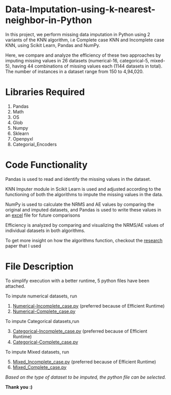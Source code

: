 # Data-Imputation-using-k-nearest-neighbor-in-Python
In this project, we perform missing data imputation in Python using 2 variants of the KNN algorithm, i.e Complete case KNN and Incomplete case KNN, using Scikit Learn, Pandas and NumPy.

Here, we compare and analyze the efficiency of these two approaches by imputing missing values in 26 datasets (numerical-16, categorical-5, mixed-5), having 44 combinations of missing values each (1144 datasets in total). The number of instances in a dataset range from 150 to 4,94,020.

# Libraries Required

1. Pandas
2. Math
3. OS
4. Glob
5. Numpy
6. Sklearn
7. Openpyxl
8. Categorial_Encoders

# Code Functionality

Pandas is used to read and identify the missing values in the dataset.

KNN Imputer module in Scikit Learn is used and adjusted according to the functioning of both the algorithms to impute the missing values in the data.

NumPy is used to calculate the NRMS and AE values by comparing the original and imputed datasets, and Pandas is used to write these values in an [excel](https://github.com/anishanand1996/Data-Imputation-using-k-nearest-neighbor-in-Python/blob/main/List%20of%20Datasets.xlsx) file for future comparisons

Efficiency is analyzed by comparing and visualizing the NRMS/AE values of individual datasets in both algorithms.

To get more insight on how the algorithms function, checkout the [research](https://github.com/anishanand1996/Data-Imputation-using-k-nearest-neighbor-in-Python/blob/main/2014%20Jason%20Van%20Hulse%20-%20Incomplete%20case%20nearest%20neighbor%20imputation%20in%20sof%20%5Bretrieved_2022-01-28%5D.pdf) paper that I used

# File Description

To simplify execution with a better runtime, 5 python files have been attached.

To impute numerical datasets, run

1. [Numerical-Incomplete_case.py](https://github.com/anishanand1996/Data-Imputation-using-k-nearest-neighbor-in-Python/blob/main/Numerical/Numerical-%20Incomplete_Case.py) (preferred because of Efficient Runtime)
2. [Numerical-Complete_case.py](https://github.com/anishanand1996/Data-Imputation-using-k-nearest-neighbor-in-Python/blob/main/Numerical/Numerical%20-%20Complete_Case.py)

To impute Categorical datasets,run

3. [Categorical-Incomplete_case.py](https://github.com/anishanand1996/Data-Imputation-using-k-nearest-neighbor-in-Python/blob/main/Categorial/Categorical-%20Incomplete_case.py) (preferred because of Efficient Runtime)
4. [Categorical-Complete_case.py](https://github.com/anishanand1996/Data-Imputation-using-k-nearest-neighbor-in-Python/blob/main/Categorial/Categorical-Complete_case.py)

To impute Mixed datasets, run

5. [Mixed_Incomplete_case.py](https://github.com/anishanand1996/Data-Imputation-using-k-nearest-neighbor-in-Python/blob/main/Mixed/Mixed%20-%20InComplete_case.py) (preferred because of Efficient Runtime)
6. [Mixed_Complete_case.py](https://github.com/anishanand1996/Data-Imputation-using-k-nearest-neighbor-in-Python/blob/main/Mixed/Mixed%20-%20Complete_case.py)

*Based on the type of dataset to be imputed, the python file can be selected.*

**Thank you :)**
